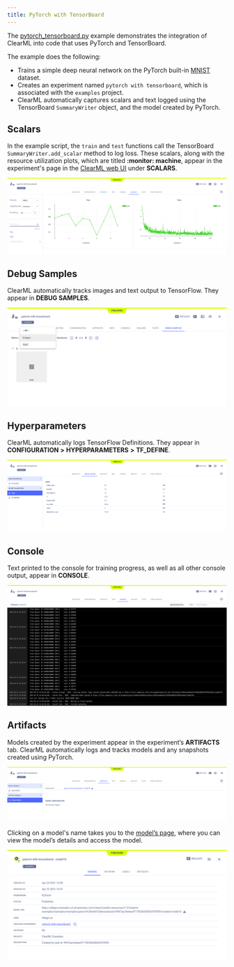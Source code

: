 ```yaml
---
title: PyTorch with TensorBoard
---
```


The [pytorch_tensorboard.py](https://github.com/allegroai/clearml/blob/master/examples/frameworks/pytorch/pytorch_tensorboard.py) 
example demonstrates the integration of ClearML into code that uses PyTorch and TensorBoard. 

The example does the following:
* Trains a simple deep neural network on the PyTorch built-in [MNIST](https://pytorch.org/vision/stable/datasets.html#mnist) 
  dataset.
* Creates an experiment named `pytorch with tensorboard`, which is associated with the `examples` project.
* ClearML automatically captures scalars and text logged using the TensorBoard `SummaryWriter` object, and 
  the model created by PyTorch. 

## Scalars

In the example script, the `train` and `test` functions call the TensorBoard `SummaryWriter.add_scalar` method to log loss. 
These scalars, along with the resource utilization plots, which are titled **:monitor: machine**, appear in the experiment's 
page in the [ClearML web UI](../../../webapp/webapp_overview.md) under **SCALARS**. 

![image](../../../img/examples_pytorch_tensorboard_07.png)

## Debug Samples

ClearML automatically tracks images and text output to TensorFlow. They appear in **DEBUG SAMPLES**.

![image](../../../img/examples_pytorch_tensorboard_08.png)

## Hyperparameters

ClearML automatically logs TensorFlow Definitions. They appear in **CONFIGURATION** **>** **HYPERPARAMETERS** **>** **TF_DEFINE**.

![image](../../../img/examples_pytorch_tensorboard_01.png)

## Console

Text printed to the console for training progress, as well as all other console output, appear in **CONSOLE**.

![image](../../../img/examples_pytorch_tensorboard_06.png)

## Artifacts

Models created by the experiment appear in the experiment’s **ARTIFACTS** tab. ClearML automatically logs and tracks 
models and any snapshots created using PyTorch. 

![image](../../../img/examples_pytorch_tensorboard_02.png)

Clicking on a model's name takes you to the [model’s page](../../../webapp/webapp_model_viewing.md), where you can view 
the model’s details and access the model.

![image](../../../img/examples_pytorch_tensorboard_03.png)